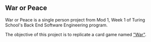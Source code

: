 ## War or Peace

War or Peace is a single person project from Mod 1, Week 1 of Turing School's Back End Software Engineering program.

The objective of this project is to replicate a card game named ["War"](https://bicyclecards.com/how-to-play/war/).
